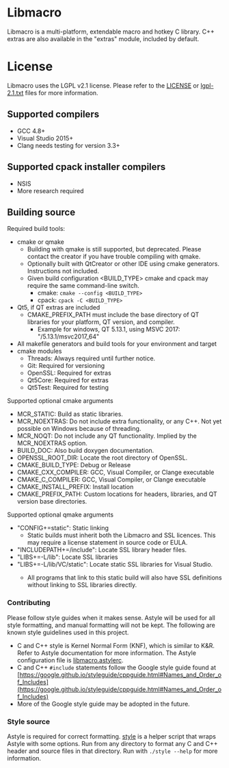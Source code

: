 # Libmacro #

 Libmacro is a multi-platform, extendable macro and hotkey C library.  C++
 extras are also available in the "extras" module, included by default.

# License #

 Libmacro uses the LGPL v2.1 license.  Please refer to the [LICENSE](./LICENSE)
 or [lgpl-2.1.txt](./lgpl-2.1.txt) files for more information.

## Supported compilers ##

 * GCC 4.8+
 * Visual Studio 2015+
 * Clang needs testing for version 3.3+

## Supported cpack installer compilers ##

 * NSIS
 * More research required

## Building source ##

 Required build tools:

 * cmake or qmake
   * Building with qmake is still supported, but deprecated.  Please contact
   the creator if you have trouble compiling with qmake.
   * Optionally built with QtCreator or other IDE using cmake generators.
   Instructions not included.
   * Given build configuration \<BUILD_TYPE\> cmake and cpack may require the
   same command-line switch.
     * cmake: `cmake --config <BUILD_TYPE>`
     * cpack: `cpack -C <BUILD_TYPE>`
 * Qt5, if QT extras are included
   * CMAKE_PREFIX_PATH must include the base directory of QT libraries for
   your platform, QT version, and compiler.
     * Example for windows, QT 5.13.1, using MSVC 2017:
     "<QT directory>/5.13.1/msvc2017_64"
 * All makefile generators and build tools for your environment and target
 * cmake modules
   * Threads: Always required until further notice.
   * Git: Required for versioning
   * OpenSSL: Required for extras
   * Qt5Core: Required for extras
   * Qt5Test: Required for testing

 Supported optional cmake arguments

 * MCR_STATIC: Build as static libraries.
 * MCR_NOEXTRAS: Do not include extra functionality, or any C++.  Not yet
 possible on Windows because of threading.
 * MCR_NOQT: Do not include any QT functionality. Implied by the MCR_NOEXTRAS
 option.
 * BUILD_DOC: Also build doxygen documentation.
 * OPENSSL_ROOT_DIR: Locate the root directory of OpenSSL.
 * CMAKE_BUILD_TYPE: Debug or Release
 * CMAKE_CXX_COMPILER: GCC, Visual Compiler, or Clange executable
 * CMAKE_C_COMPILER: GCC, Visual Compiler, or Clange executable
 * CMAKE_INSTALL_PREFIX: Install location
 * CMAKE_PREFIX_PATH: Custom locations for headers, libraries, and QT version
 base directories.

 Supported optional qmake arguments

 * "CONFIG+=static": Static linking
   * Static builds must inherit both the Libmacro and SSL licences.  This may
   require a license statement in source code or EULA.
 * "INCLUDEPATH+=<SSL-Dir>/include": Locate SSL library header files.
 * "LIBS+=-L<SSL-Dir>/lib": Locate SSL libraries
 * "LIBS+=-L<SSL-Dir>/lib/VC/static": Locate static SSL libraries for
 Visual Studio.
   * All programs that link to this static build will also have SSL definitions
   without linking to SSL libraries directly.

### Contributing ###

 Please follow style guides when it makes sense.  Astyle will be used for all
 style formatting, and manual formatting will not be kept.  The following are
 known style guidelines used in this project.
 * C and C++ style is Kernel Normal Form (KNF), which is similar to K&R.  Refer
 to Astyle documentation for more information.  The Astyle configuration file
 is [libmacro.astylerc](libmacro.astylerc).
 * C and C++ `#include` statements follow the Google style guide found at
 [https://google.github.io/styleguide/cppguide.html#Names_and_Order_of_Includes](https://google.github.io/styleguide/cppguide.html#Names_and_Order_of_Includes)
 * More of the Google style guide may be adopted in the future.

### Style source ###

 Astyle is required for correct formatting.  [style](./style) is a helper script
 that wraps Astyle with some options.  Run from any directory to format any C
 and C++ header and source files in that directory.  Run with `./style --help`
 for more information.
